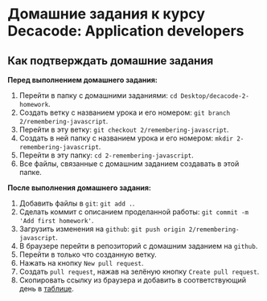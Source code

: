 # Домашние задания к курсу Decacode: Application developers

## Как подтверждать домашние задания

**Перед выполнением домашнего задания:**

1. Перейти в папку с домашними заданиями: `cd Desktop/decacode-2-homework`.
2. Создать ветку с названием урока и его номером: `git branch 2/remembering-javascript`.
3. Перейти в эту ветку: `git checkout 2/remembering-javascript`.
4. Создать в ней папку c названием урока и его номером: `mkdir 2-remembering-javascript`.
5. Перейти в эту папку: `cd 2-remembering-javascript`.
6. Все файлы, связанные с домашним заданием создавать в этой папке.

**После выполнения домашнего задания:**

1. Добавить файлы в `git`: `git add .`.
2. Сделать коммит с описанием проделанной работы: `git commit -m 'Add first homework'`.
3. Загрузить изменения на `github`: `git push origin 2/remembering-javascript`.
4. В браузере перейти в репозиторий с домашним заданием на `github`.
5. Перейти в только что созданную ветку.
6. Нажать на кнопку `New pull request`.
7. Создать `pull request`, нажав на зелёную кнопку `Create pull request`.
8. Скопировать ссылку из браузера и добавить в соответствующий день в [таблице](https://docs.google.com/spreadsheets/d/1aAb0JU4O1tJzEOhJWIfn1nQHLpjOxPHoCWaaE7_XMJk/edit#gid=0).
